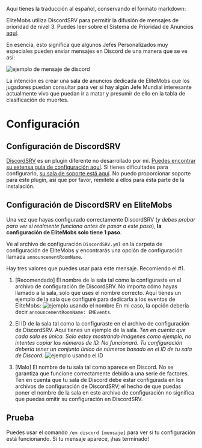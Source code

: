 Aquí tienes la traducción al español, conservando el formato markdown:

EliteMobs utiliza DiscordSRV para permitir la difusión de mensajes de prioridad de nivel 3. Puedes leer sobre el Sistema de Prioridad de Anuncios [aquí]($language$/elitemobs/announcement_priority_system.md).

En esencia, esto significa que algunos Jefes Personalizados muy especiales pueden enviar mensajes en Discord de una manera que se ve así:

![ejemplo de mensaje de discord](https://i.imgur.com/sIndft0.png)

La intención es crear una sala de anuncios dedicada de EliteMobs que los jugadores puedan consultar para ver si hay algún Jefe Mundial interesante actualmente vivo que puedan ir a matar y presumir de ello en la tabla de clasificación de muertes.

# Configuración

## Configuración de DiscordSRV

[DiscordSRV](https://www.spigotmc.org/resources/discordsrv.18494/) es un plugin diferente no desarrollado por mí. [Puedes encontrar su extensa guía de configuración aquí](https://github.com/discordsrv/discordsrv/wiki/Installation). Si tienes dificultades para configurarlo, [su sala de soporte está aquí](https://discord.discordsrv.com/). No puedo proporcionar soporte para este plugin, así que por favor, remítete a ellos para esta parte de la instalación.

## Configuración de DiscordSRV en EliteMobs

Una vez que hayas configurado correctamente DiscordSRV (*y debes probar para ver si realmente funciona antes de pasar a este paso*), **la configuración de EliteMobs solo tiene 1 paso**.

Ve al archivo de configuración `DiscordSRV.yml` en la carpeta de configuración de EliteMobs y encontrarás una opción de configuración llamada `announcementRoomName`.

Hay tres valores que puedes usar para este mensaje. Recomiendo el #1.

1.  [Recomendado] El nombre de la sala tal como la configuraste en el archivo de configuración de DiscordSRV. No importa cómo hayas llamado a la sala, solo que uses el nombre correcto. Aquí tienes un ejemplo de la sala que configuré para dedicarla a los eventos de EliteMobs:
    ![ejemplo usando el nombre](https://i.imgur.com/a2kMWXv.png)
    En mi caso, la opción debería decir `announcementRoomName: EMEvents`.

2.  El ID de la sala tal como la configuraste en el archivo de configuración de DiscordSRV. Aquí tienes un ejemplo de la sala. *Ten en cuenta que cada sala es única. Solo estoy mostrando imágenes como ejemplo, no intentes copiar los números de ID. No funcionará. Tu configuración debería tener un conjunto único de números basado en el ID de tu sala de Discord.*
    ![ejemplo usando el ID](https://i.imgur.com/CGElkdh.png)
3.  [Malo] El nombre de tu sala tal como aparece en Discord. No se garantiza que funcione correctamente debido a una serie de factores. Ten en cuenta que tu sala de Discord debe estar configurada en los archivos de configuración de DiscordSRV; el hecho de que puedas poner el nombre de la sala en este archivo de configuración no significa que puedas omitir su configuración en DiscordSRV.

## Prueba

Puedes usar el comando `/em discord [mensaje]` para ver si tu configuración está funcionando. Si tu mensaje aparece, ¡has terminado!
